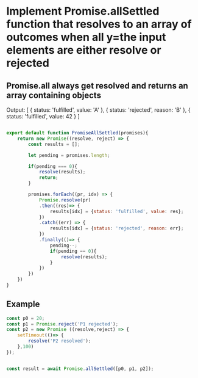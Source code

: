 # Implement Promise.allSettled function that resolves to an array of outcomes when all y=the input elements are either resolve or rejected

## Promise.all always get resolved and returns an array containing objects 
Output:
[
    { status: 'fulfilled', value: 'A' },
    { status: 'rejected', reason: 'B' },
    { status: 'fulfilled', value: 42 }
]

```javascript

export default function PromiseAllSettled(promises){
    return new Promise((resolve, reject) => {
        const results = [];

        let pending = promises.length;

        if(pending === 0){
            resolve(results);
            return;
        }

        promises.forEach((pr, idx) => {
            Promise.resolve(pr)
            .then((res)=> {
                results[idx] = {status: 'fulfilled', value: res};
            })
            .catch((err) => {
                results[idx] = {status: 'rejected', reason: err};
            })
            .finally(()=> {
                pending--;
                if(pending == 0){
                    resolve(results);
                }
            })
        })
    })
}

```


## Example

```javascript
const p0 = 20;
const p1 = Promise.reject('P1 rejected');
const p2 = new Promise ((resolve,reject) => {
    setTimeout(()=> {
        resolve('P2 resolved');
    },100)
});


const result = await Promise.allSettled([p0, p1, p2]);

```